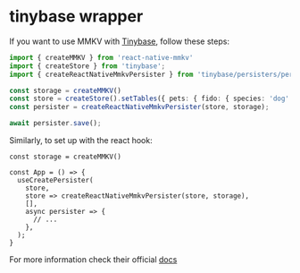 #  tinybase wrapper

If you want to use MMKV with [Tinybase](https://github.com/pmndrs/zustand#persist-middleware), follow these steps:

```ts
import { createMMKV } from 'react-native-mmkv'
import { createStore } from 'tinybase';
import { createReactNativeMmkvPersister } from 'tinybase/persisters/persister-react-native-mmkv';

const storage = createMMKV()
const store = createStore().setTables({ pets: { fido: { species: 'dog' } } });
const persister = createReactNativeMmkvPersister(store, storage);

await persister.save();
```

Similarly, to set up with the react hook:

```tsx
const storage = createMMKV()

const App = () => {
  useCreatePersister(
    store,
    store => createReactNativeMmkvPersister(store, storage),
    [],
    async persister => {
      // ...
    },
  );
}
```

For more information check their official [docs](https://tinybase.org/api/persister-react-native-mmkv/functions/creation/createreactnativemmkvpersister/)
